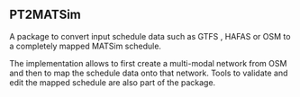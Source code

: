 ## PT2MATSim

A package to convert input schedule data such as GTFS , HAFAS or OSM to a completely mapped MATSim schedule.

The implementation allows to first create a multi-modal network from OSM and then to map the schedule data onto that network. Tools to validate and edit the mapped schedule are also part of the package.